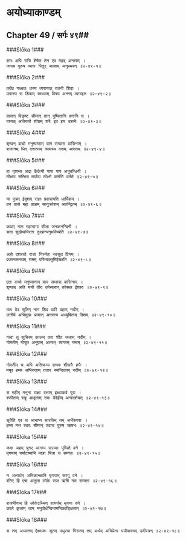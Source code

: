 अयोध्याकाण्डम्
===============================


## Chapter 49  / सर्गः ४९##


###Slōka 1###


    रामः अपि रात्रि शेषेण तेन एव महद् अन्तरम् ।
    जगाम पुरुष व्याघ्रः पितुर् आज्ञाम् अनुस्मरन् ॥२-४९-१॥


###Slōka 2###


    तथैव गच्चतः तस्य व्यपायात् रजनी शिवा ।
    उपास्य स शिवाम् सम्ध्याम् विषय अन्तम् व्यगाहत ॥२-४९-२॥


###Slōka 3###


    ग्रामान् विकृष्ट सीमान् तान् पुष्पितानि वनानि च ।
    पश्यन्न् अतिययौ शीघ्रम् शरैः इव हय उत्तमैः ॥२-४९-३॥


###Slōka 4###


    शृण्वन् वाचो मनुष्याणाम् ग्राम सम्वास वासिनाम् ।
    राजानम् धिग् दशरथम् कामस्य वशम् आगतम् ॥२-४९-४॥


###Slōka 5###


    हा नृशम्स अद्य कैकेयी पापा पाप अनुबन्धिनी ।
    तीक्ष्णा सम्भिन्न मर्यादा तीक्ष्णे कर्मणि वर्तते ॥२-४९-५॥


###Slōka 6###


    या पुत्रम् ईदृशम् राज्ञः प्रवासयति धार्मिकम् ।
    वन वासे महा प्राज्ञम् सानुक्रोशम् अतन्द्रितम् ॥२-४९-६॥


###Slōka 7###


    कथम् नाम महाभागा सीता जनकनन्दिनी ।
    सदा सुखेष्वभिरता दुःखान्यनुभविष्यति ॥२-४९-७॥


###Slōka 8###


    अहो दशरथो राजा निस्नेहः स्वसुत प्रियम् ।
    प्रजानामनघम् रामम् परित्यक्तुमिहेच्छति ॥२-४९-८॥


###Slōka 9###


    एता वाचो मनुष्याणाम् ग्राम सम्वास वासिनाम् ।
    शृण्वन्न् अति ययौ वीरः कोसलान् कोसल ईश्वरः ॥२-४९-९॥


###Slōka 10###


    ततः वेद श्रुतिम् नाम शिव वारि वहाम् नदीम् ।
    उत्तीर्य अभिमुखः प्रायात् अगस्त्य अध्युषिताम् दिशम् ॥२-४९-१०॥


###Slōka 11###


    गत्वा तु सुचिरम् कालम् ततः शीत जलाम् नदीम् ।
    गोमतीम् गोयुत अनूपाम् अतरत् सागरम् गमाम् ॥२-४९-११॥


###Slōka 12###


    गोमतीम् च अपि अतिक्रम्य राघवः शीघ्रगैः हयैः ।
    मयूर हम्स अभिरुताम् ततार स्यन्दिकाम् नदीम् ॥२-४९-१२॥


###Slōka 13###


    स महीम् मनुना राज्ञा दत्ताम् इक्ष्वाकवे पुरा ।
    स्फीताम् राष्ट्र आवृताम् रामः वैदेहीम् अन्वदर्शयत् ॥२-४९-१३॥


###Slōka 14###


    सूतैति एव च आभाष्य सारथिम् तम् अभीक्ष्णशः ।
    हम्स मत्त स्वरः श्रीमान् उवाच पुरुष ऋषभः ॥२-४९-१४॥


###Slōka 15###


    कदा अहम् पुनर् आगम्य सरय्वाः पुष्पिते वने ।
    मृगयाम् पर्याटष्यामि मात्रा पित्रा च सम्गतः ॥२-४९-१५॥


###Slōka 16###


    न अत्यर्थम् अभिकान्क्षामि मृगयाम् सरयू वने ।
    रतिर् हि एषा अतुला लोके राज ऋषि गण सम्मता ॥२-४९-१६॥


###Slōka 17###


    राजर्षीणाम् हि लोकेऽस्मिन् रत्यर्थम् मृगया वने ।
    काले कृताम् ताम् मनुजैर्धन्विनामभिकाङ्क्षिताम् ॥२-४९-१७॥


###Slōka 18###


    स तम् अध्वानम् ऐक्ष्वाकः सूतम् मधुरया गिरातम् तम् अर्थम् अभिप्रेत्य ययौवाक्यम् उदीरयन् ॥२-४९-१८॥


